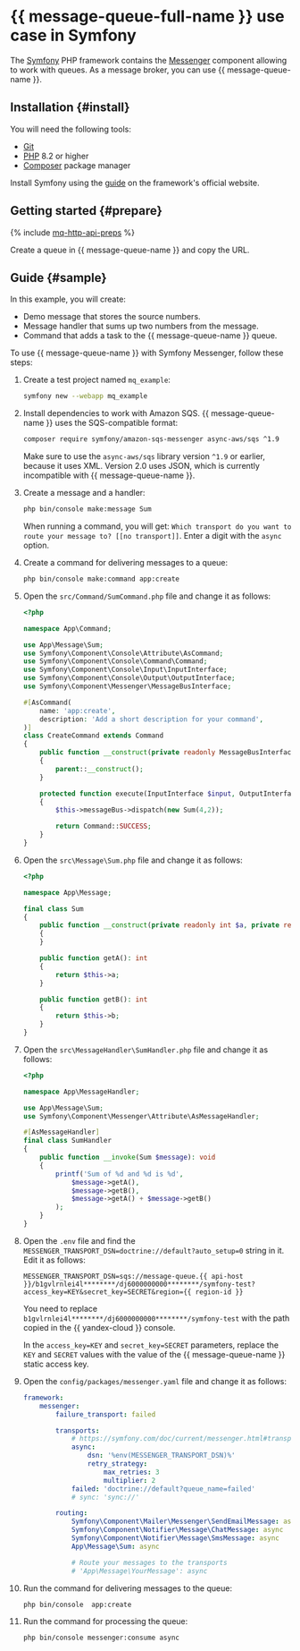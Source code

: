 # {{ message-queue-full-name }} use case in Symfony

The [Symfony](https://symfony.com/) PHP framework contains the [Messenger](https://symfony.com/doc/current/messenger.html) component allowing to work with queues. As a message broker, you can use {{ message-queue-name }}.

## Installation {#install}

You will need the following tools:
* [Git](https://git-scm.com)
* [PHP](https://php.net) 8.2 or higher
* [Composer](https://getcomposer.org) package manager

Install Symfony using the [guide](https://symfony.com/doc/current/setup.html) on the framework's official website.

## Getting started {#prepare}

{% include [mq-http-api-preps](../_includes_service/mq-http-api-preps-sdk.md) %}

Create a queue in {{ message-queue-name }} and copy the URL.

## Guide {#sample}

In this example, you will create:
* Demo message that stores the source numbers.
* Message handler that sums up two numbers from the message.
* Command that adds a task to the {{ message-queue-name }} queue.

To use {{ message-queue-name }} with Symfony Messenger, follow these steps:

1. Create a test project named `mq_example`:

   ```bash
   symfony new --webapp mq_example
   ```

1. Install dependencies to work with Amazon SQS. {{ message-queue-name }} uses the SQS-compatible format:

   ```bash
   composer require symfony/amazon-sqs-messenger async-aws/sqs ^1.9
   ```

   Make sure to use the `async-aws/sqs` library version `^1.9` or earlier, because it uses XML. Version 2.0 uses JSON, which is currently incompatible with {{ message-queue-name }}.

1. Create a message and a handler:

   ```bash
   php bin/console make:message Sum
   ```

   When running a command, you will get: `Which transport do you want to route your message to? [[no transport]]`.
   Enter a digit with the `async` option.

1. Create a command for delivering messages to a queue:

   ```bash
   php bin/console make:command app:create
   ```

1. Open the `src/Command/SumCommand.php` file and change it as follows:

   ```php
   <?php

   namespace App\Command;

   use App\Message\Sum;
   use Symfony\Component\Console\Attribute\AsCommand;
   use Symfony\Component\Console\Command\Command;
   use Symfony\Component\Console\Input\InputInterface;
   use Symfony\Component\Console\Output\OutputInterface;
   use Symfony\Component\Messenger\MessageBusInterface;

   #[AsCommand(
       name: 'app:create',
       description: 'Add a short description for your command',
   )]
   class CreateCommand extends Command
   {
       public function __construct(private readonly MessageBusInterface $messageBus)
       {
           parent::__construct();
       }

       protected function execute(InputInterface $input, OutputInterface $output): int
       {
           $this->messageBus->dispatch(new Sum(4,2));

           return Command::SUCCESS;
       }
   }
   ```

1. Open the `src\Message\Sum.php` file and change it as follows:

   ```php
   <?php

   namespace App\Message;

   final class Sum
   {
       public function __construct(private readonly int $a, private readonly int $b)
       {
       }

       public function getA(): int
       {
           return $this->a;
       }

       public function getB(): int
       {
           return $this->b;
       }
   }
   ```

1. Open the `src\MessageHandler\SumHandler.php` file and change it as follows:

   ```php
   <?php

   namespace App\MessageHandler;

   use App\Message\Sum;
   use Symfony\Component\Messenger\Attribute\AsMessageHandler;

   #[AsMessageHandler]
   final class SumHandler
   {
       public function __invoke(Sum $message): void
       {
           printf('Sum of %d and %d is %d',
               $message->getA(),
               $message->getB(),
               $message->getA() + $message->getB()
           );
       }
   }

   ```

1. Open the `.env` file and find the `MESSENGER_TRANSPORT_DSN=doctrine://default?auto_setup=0` string in it. Edit it as follows:

   ```text
   MESSENGER_TRANSPORT_DSN=sqs://message-queue.{{ api-host }}/b1gvlrnlei4l********/dj6000000000********/symfony-test?access_key=KEY&secret_key=SECRET&region={{ region-id }}
   ```

   You need to replace `b1gvlrnlei4l********/dj6000000000********/symfony-test` with the path copied in the {{ yandex-cloud }} console.

   In the `access_key=KEY` and `secret_key=SECRET` parameters, replace the `KEY` and `SECRET` values with the value of the {{ message-queue-name }} static access key.

1. Open the `config/packages/messenger.yaml` file and change it as follows:

   ```yaml
   framework:
       messenger:
           failure_transport: failed

           transports:
               # https://symfony.com/doc/current/messenger.html#transport-configuration
               async:
                   dsn: '%env(MESSENGER_TRANSPORT_DSN)%'
                   retry_strategy:
                       max_retries: 3
                       multiplier: 2
               failed: 'doctrine://default?queue_name=failed'
               # sync: 'sync://'

           routing:
               Symfony\Component\Mailer\Messenger\SendEmailMessage: async
               Symfony\Component\Notifier\Message\ChatMessage: async
               Symfony\Component\Notifier\Message\SmsMessage: async
               App\Message\Sum: async

               # Route your messages to the transports
               # 'App\Message\YourMessage': async
   ```

1. Run the command for delivering messages to the queue:

   ```bash
   php bin/console  app:create
   ```

1. Run the command for processing the queue:

   ```bash
   php bin/console messenger:consume async
   ```
